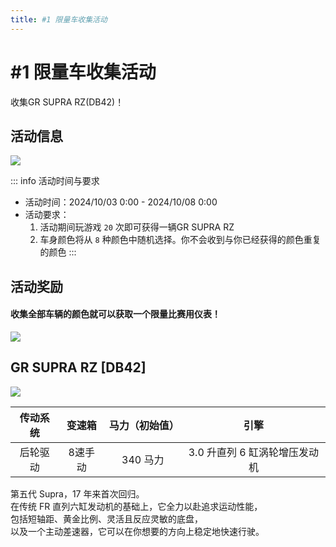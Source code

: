 ```yaml
---
title: #1 限量车收集活动
---
```


# #1 限量车收集活动

收集GR SUPRA RZ(DB42)！

## 活动信息

![](https://wanganmaxi-official.com/wanganmaxi6rr/en/event/online/img/001/1.jpg)

::: info 活动时间与要求
- 活动时间：2024/10/03 0:00 - 2024/10/08 0:00
- 活动要求：
    1. 活动期间玩游戏 `20` 次即可获得一辆GR SUPRA RZ
    2. 车身颜色将从 `8` 种颜色中随机选择。你不会收到与你已经获得的颜色重复的颜色
:::

## 活动奖励

#### 收集全部车辆的颜色就可以获取一个限量比赛用仪表！

![](https://wanganmaxi-official.com/wanganmaxi6rr/en/event/online/img/001/1.png)

## GR SUPRA RZ [DB42]

![](https://wanganmaxi-official.com/wanganmaxi6rr/en/event/online/img/001/3.jpg)

| **传动系统** | **变速箱** | **马力（初始值）** | **引擎**             |
|:--------:|:-------:|:-----------:|:------------------:|
| 后轮驱动     | 8速手动    | 340 马力      | 3.0 升直列 6 缸涡轮增压发动机 |

第五代 Supra，17 年来首次回归。  
在传统 FR 直列六缸发动机的基础上，它全力以赴追求运动性能，  
包括短轴距、黄金比例、灵活且反应灵敏的底盘，  
以及一个主动差速器，它可以在你想要的方向上稳定地快速行驶。  